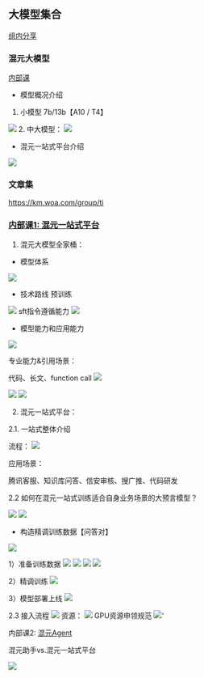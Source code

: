 ## 大模型集合

[组内分享](https://docs.qq.com/doc/DZXh0QnFtQUdmeXp1)

### 混元大模型
[内部课](https://qlive.woa.com/user/live?liveId=4583610c65a0ff2d00226d6a595a1533&isShare=true)
- 模型概况介绍
1. 小模型 7b/13b【A10 / T4】
<img src='./static/aigc_followup_2024-01-18-14-44-25.png'/>
2. 中大模型： 
<img src='./static/aigc_followup_2024-01-18-14-45-42.png'/>

- 混元一站式平台介绍
<img src='./static/aigc_followup_2024-01-18-14-54-45.png'/>


### 文章集

https://km.woa.com/group/ti

### [内部课1: 混元一站式平台](https://portal.learn.woa.com/training/netcourse/play?scheme_type=netcourse&course_id=22734)

1. 混元大模型全家桶：
- 模型体系
<img src='./static/hunyuan_2024-06-12-09-32-19.png'/>

- 技术路线
预训练
<img src='./static/hunyuan_2024-06-12-09-35-40.png'/>
sft指令遵循能力
<img src='./static/hunyuan_2024-06-12-09-45-04.png'/>

- 模型能力和应用能力
<img src='./static/hunyuan_2024-06-12-09-46-16.png'/>

专业能力&引用场景：

代码、长文、function call
<img src='./static/hunyuan_2024-06-12-09-59-22.png'/>

<img src='./static/hunyuan_2024-06-12-10-00-55.png'/>

<img src='./static/hunyuan_2024-06-12-10-02-42.png'/>

2. 混元一站式平台：

2.1. 一站式整体介绍

流程：
<img src='./static/hunyuan_2024-06-12-22-07-31.png'/>

应用场景：

腾讯客服、知识库问答、信安审核、搜广推、代码研发


2.2 如何在混元一站式训练适合自身业务场景的大预言模型？

<img src='./static/hunyuan_2024-06-12-22-12-45.png'/>

<img src='./static/hunyuan_2024-06-12-22-13-03.png'/>

- 构造精调训练数据【问答对】

<img src='./static/hunyuan_2024-06-12-22-15-37.png'/>

1）准备训练数据
<img src='./static/hunyuan_2024-06-12-22-17-09.png'/>
<img src='./static/hunyuan_2024-06-12-22-19-29.png'/>
<img src='./static/hunyuan_2024-06-12-22-20-17.png'/>
<img src='./static/hunyuan_2024-06-12-22-20-49.png'/>

2）精调训练
<img src='./static/hunyuan_2024-06-12-22-21-55.png'/>

3）模型部署上线
<img src='./static/hunyuan_2024-06-12-22-25-37.png'/>

2.3 接入流程
<img src='./static/hunyuan_2024-06-12-22-30-52.png'/>
资源：
<img src='./static/hunyuan_2024-06-12-22-32-11.png'/>
GPU资源申领规范
<img src='./static/hunyuan_2024-06-12-22-32-53.png'/>‘

内部课2: [混元Agent](https://portal.learn.woa.com/training/netcourse/play?scheme_type=netcourse&course_id=22867)

混元助手vs.混元一站式平台

<img src='./static/hunyuan_2024-06-12-23-56-08.png'/>